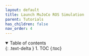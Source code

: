 ```yaml
---
layout: default
title: Launch MuJoCo ROS Simulation
parent: Tutorials
has_children: false
nav_order: 4
---
```


<details open markdown="block">
  <summary>
    Table of contents
  </summary>
  {: .text-delta }
1. TOC
{:toc}
</details>
